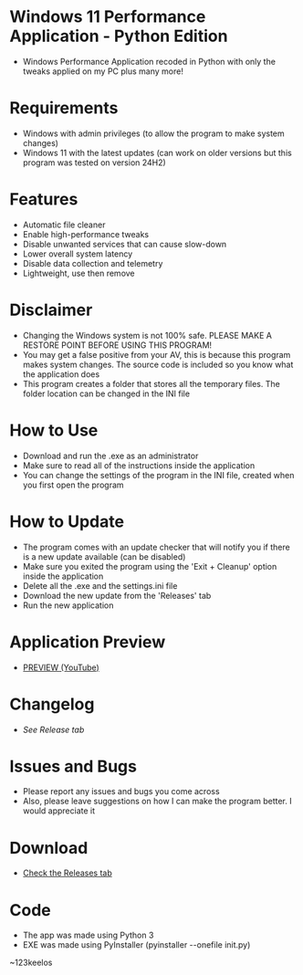 # Windows 11 Performance Application - Python Edition
- Windows Performance Application recoded in Python with only the tweaks applied on my PC plus many more!

# Requirements
- Windows with admin privileges (to allow the program to make system changes)
- Windows 11 with the latest updates (can work on older versions but this program was tested on version 24H2)
  
# Features
- Automatic file cleaner
- Enable high-performance tweaks
- Disable unwanted services that can cause slow-down
- Lower overall system latency
- Disable data collection and telemetry
- Lightweight, use then remove

# Disclaimer
- Changing the Windows system is not 100% safe. PLEASE MAKE A RESTORE POINT BEFORE USING THIS PROGRAM!
- You may get a false positive from your AV, this is because this program makes system changes. The source code is included so you know what the application does
- This program creates a folder that stores all the temporary files. The folder location can be changed in the INI file

# How to Use
- Download and run the .exe as an administrator
- Make sure to read all of the instructions inside the application
- You can change the settings of the program in the INI file, created when you first open the program

# How to Update
- The program comes with an update checker that will notify you if there is a new update available (can be disabled)
- Make sure you exited the program using the 'Exit + Cleanup' option inside the application
- Delete all the .exe and the settings.ini file
- Download the new update from the 'Releases' tab
- Run the new application

# Application Preview
- [PREVIEW (YouTube)](https://www.youtube.com/watch?v=l_ALaS2PTI4)

# Changelog
- _See Release tab_

# Issues and Bugs
- Please report any issues and bugs you come across
- Also, please leave suggestions on how I can make the program better. I would appreciate it

# Download
- [Check the Releases tab](https://github.com/Mr123keelos/Win11PerformanceApp-Python/releases)

# Code
- The app was made using Python 3
- EXE was made using PyInstaller (pyinstaller --onefile init.py)

~123keelos
